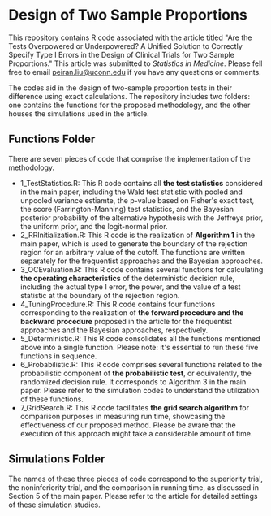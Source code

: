 # Design of Two Sample Proportions

This repository contains R code associated with the article titled "Are the Tests Overpowered or Underpowered? A Unified Solution to Correctly Specify Type I Errors in the Design of Clinical Trials for Two Sample Proportions." This article was submitted to *Statistics in Medicine*. Please fell free to email peiran.liu@uconn.edu if you have any questions or comments.

The codes aid in the design of two-sample proportion tests in their difference using exact calculations. The repository includes two folders: one contains the functions for the proposed methodology, and the other houses the simulations used in the article.

## Functions Folder
There are seven pieces of code that comprise the implementation of the methodology.
- 1_TestStatistics.R: This R code contains all **the test statistics** considered in the main paper, including the Wald test statistic with pooled and unpooled variance estiamte, the p-value based on Fisher's exact test, the score (Farrington-Manning) test statistics, and the Bayesian posterior probability of the alternative hypothesis with the Jeffreys prior, the uniform prior, and the logit-normal prior.
- 2_RRInitialization.R: This R code is the realization of **Algorithm 1** in the main paper, which is used to generate the boundary of the rejection region for an arbitrary value of the cutoff. The functions are written separately for the frequentist approaches and the Bayesian approaches.
- 3_OCEvaluation.R: This R code contains several functions for calculating **the operating characteristics** of the deterministic decision rule, including the actual type I error, the power, and the value of a test statistic at the boundary of the rejection region.
- 4_TuningProcedure.R: This R code contains four functions corresponding to the realization of **the forward procedure and the backward procedure** proposed in the article for the frequentist approaches and the Bayesian approaches, respectively.
- 5_Deterministic.R: This R code consolidates all the functions mentioned above into a single function. Please note: it's essential to run these five functions in sequence.
- 6_Probabilistic.R: This R code comprises several functions related to the probabilistic component of **the probabilistic test**, or equivalently, the randomized decision rule. It corresponds to Algorithm 3 in the main paper. Please refer to the simulation codes to understand the utilization of these functions.
- 7_GridSearch.R: This R code facilitates **the grid search algorithm** for comparison purposes in measuring run time, showcasing the effectiveness of our proposed method. Please be aware that the execution of this approach might take a considerable amount of time.

## Simulations Folder
The names of these three pieces of code correspond to the superiority trial, the noninferiority trial, and the comparison in running time, as discussed in Section 5 of the main paper. Please refer to the article for detailed settings of these simulation studies.
